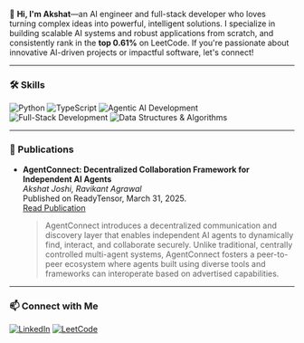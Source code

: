 👋 **Hi, I'm Akshat**—an AI engineer and full-stack developer who loves turning complex ideas into powerful, intelligent solutions. I specialize in building scalable AI systems and robust applications from scratch, and consistently rank in the **top 0.61%** on LeetCode. If you're passionate about innovative AI-driven projects or impactful software, let's connect!

---

### 🛠️ Skills

![Python](https://img.shields.io/badge/Python-Expert-blue?logo=python&logoColor=white)
![TypeScript](https://img.shields.io/badge/TypeScript-Proficient-yellow?logo=typescript&logoColor=white)
![Agentic AI Development](https://img.shields.io/badge/Agentic%20AI%20Development-Innovative-purple)
![Full-Stack Development](https://img.shields.io/badge/Full--Stack%20Development-Proficient-orange?logo=javascript&logoColor=white)
![Data Structures & Algorithms](https://img.shields.io/badge/Data%20Structures%20and%20Algorithms-Expert-green)

---

### 🔬 Publications

- **AgentConnect: Decentralized Collaboration Framework for Independent AI Agents**  
  *Akshat Joshi, Ravikant Agrawal*  
  Published on ReadyTensor, March 31, 2025.  
  [Read Publication](https://app.readytensor.ai/publications/agentconnect-decentralized-collaboration-framework-for-independent-ai-agents-RLFuglEDiwwS) 

  > AgentConnect introduces a decentralized communication and discovery layer that enables independent AI agents to dynamically find, interact, and collaborate securely. Unlike traditional, centrally controlled multi-agent systems, AgentConnect fosters a peer-to-peer ecosystem where agents built using diverse tools and frameworks can interoperate based on advertised capabilities.

---

### 📫 Connect with Me

[![LinkedIn](https://img.shields.io/badge/LinkedIn-Akshat%20Joshi-blue?logo=linkedin)](https://www.linkedin.com/in/akkijoshi0511/) 
[![LeetCode](https://img.shields.io/badge/LeetCode-AKKI0511-orange?logo=leetcode)](https://leetcode.com/u/AKKI0511/)  

<!--

![Python](https://img.shields.io/badge/Python-Expert-blue)
![Django](https://img.shields.io/badge/Django-Intermediate-green)
![React](https://img.shields.io/badge/React-Intermediate-blue)
![LeetCode](https://img.shields.io/badge/LeetCode-Top%207%25-orange)

![Akshat's GitHub stats](https://github-readme-stats.vercel.app/api?username=AKKI0511&show_icons=true&theme=radical)

![Top Languages](https://github-readme-stats.vercel.app/api/top-langs/?username=AKKI0511&layout=compact&theme=radical)

**AKKI0511/AKKI0511** is a ✨ _special_ ✨ repository because its `README.md` (this file) appears on your GitHub profile.

Here are some ideas to get you started:

- 🔭 I’m currently working on ...
- 🌱 I’m currently learning ...
- 👯 I’m looking to collaborate on ...
- 🤔 I’m looking for help with ...
- 💬 Ask me about ...
- 📫 How to reach me: ...
- 😄 Pronouns: ...
- ⚡ Fun fact: ...
-->

